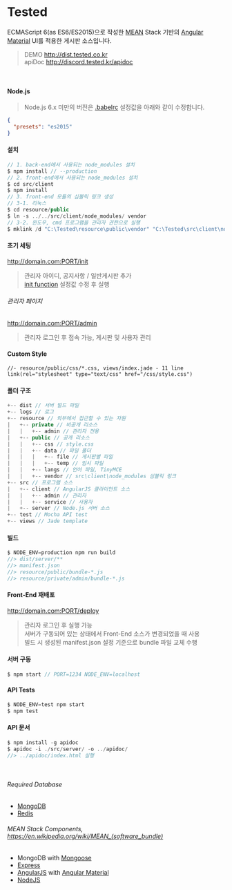 # Tested
ECMAScript 6(as ES6/ES2015)으로 작성한 [MEAN](https://en.wikipedia.org/wiki/MEAN_(software_bundle)) Stack 기반의 [Angular Material](https://material.angularjs.org) UI를 적용한 게시판 소스입니다.
> DEMO http://dist.tested.co.kr<br/>
> apiDoc http://discord.tested.kr/apidoc

<br/>

#### Node.js
> Node.js 6.x 미만의 버전은 [.babelrc](.babelrc) 설정값을 아래와 같이 수정합니다. 

```json
{
  "presets": "es2015"
}
```


#### 설치
```javascript
// 1. back-end에서 사용되는 node_modules 설치
$ npm install // --production
// 2. front-end에서 사용되는 node_modules 설치
$ cd src/client
$ npm install
// 3. front-end 모듈의 심볼릭 링크 생성
// 3-1. 리눅스
$ cd resource/public
$ ln -s ../../src/client/node_modules/ vendor
// 3-2. 윈도우, cmd 프로그램을 관리자 권한으로 실행
$ mklink /d "C:\Tested\resource\public\vendor" "C:\Tested\src\client\node_modules"
```


#### 초기 세팅
http://domain.com:PORT/init
> 관리자 아이디, 공지사항 / 일반게시판 추가<br/>
> [init function](src/server/controllers/index.js#L60) 설정값 수정 후 실행<br/>

###### 관리자 페이지
http://domain.com:PORT/admin
> 관리자 로그인 후 접속 가능, 게시판 및 사용자 관리


#### Custom Style
```jade
//- resource/public/css/*.css, views/index.jade - 11 line
link(rel="stylesheet" type="text/css" href="/css/style.css")
```


#### 폴더 구조
```javascript
+-- dist // 서버 빌드 파일
+-- logs // 로그
+-- resource // 외부에서 접근할 수 있는 자원
|   +-- private // 비공개 리소스
|   |   +-- admin // 관리자 전용
|   +-- public // 공개 리소스
|   |   +-- css // style.css
|   |   +-- data // 파일 폴더
|   |   |   +-- file // 게시판별 파일 
|   |   |   +-- temp // 임시 파일
|   |   +-- langs // 언어 파일, TinyMCE
|   |   +-- vendor // src\client\node_modules 심볼릭 링크
+-- src // 프로그램 소스
|   +-- client // AngularJS 클라이언트 소스
|   |   +-- admin // 관리자
|   |   +-- service // 사용자
|   +-- server // Node.js 서버 소스
+-- test // Mocha API test
+-- views // Jade template
```


#### 빌드
```javascript
$ NODE_ENV=production npm run build
//> dist/server/**
//> manifest.json
//> resource/public/bundle-*.js
//> resource/private/admin/bundle-*.js
```


#### Front-End 재배포
http://domain.com:PORT/deploy
> 관리자 로그인 후 실행 가능<br/>
> 서버가 구동되어 있는 상태에서 Front-End 소스가 변경되었을 때 사용<br/>
> 빌드 시 생성된 manifest.json 설정 기준으로 bundle 파일 교체 수행


#### 서버 구동
```javascript
$ npm start // PORT=1234 NODE_ENV=localhost
```


#### API Tests
```javascript
$ NODE_ENV=test npm start
$ npm test
```


#### API 문서
```javascript
$ npm install -g apidoc
$ apidoc -i ./src/server/ -o ../apidoc/
//> ../apidoc/index.html 실행
```

<br/>

###### Required Database
* [MongoDB](https://www.mongodb.org)
* [Redis](http://www.redis.io)


###### MEAN Stack Components, https://en.wikipedia.org/wiki/MEAN_(software_bundle)
* MongoDB with [Mongoose](http://mongoosejs.com)
* [Express](http://expressjs.com)
* [AngularJS](https://angularjs.org) with [Angular Material](https://material.angularjs.org)
* [NodeJS](https://nodejs.org)
